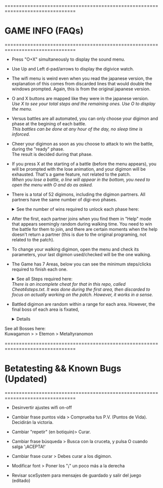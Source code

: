 ===============================================================================
#                                   GAME INFO (FAQs)
===============================================================================

- Press "O+X" simultaneously to display the sound menu.

- Use Up and Left d-pad/arrows to display the digivice watch.

- The wifi menu is weird even when you read the japanese version, the explanation of this comes from 
discarded lines that would double the windows prompted. Again, this is from the original japanese version. 

- O and X buttons are mapped like they were in the japanese version.  
*Use X to see your total steps and the remaining ones. Use O to display the menu.*

- Versus battles are all automated, you can only choose your digimon and phase at the begining of each battle.  
*This battles can be done at any hour of the day, no sleep time is inforced.*

- Cheer your digimon as soon as you choose to attack to win the battle, during the "ready" phase.  
The result is decided during that phase.

- If you press X at the starting of a battle (before the menu appears), you will be prompted with the lose 
animation, and your digimon will be exhausted. That's a game feature, not related to the patch.  
*When you lose a battle, a line will appear in the bottom, you need to open the menu with O and do as asked.*

- There is a total of 52 digimons, including the digimon partners. All partners have the same number of 
digi-evo phases.<details><summary>See the number of wins required to unlock each phase here:</summary>
10 > 15 > 20 </details> 

- After the first, each partner joins when you find them in "Help" mode that appears seemingly random during 
walking time. You need to win the battle for them to join, and there are certain moments when the help doesn't 
return a partner (this is due to the original programing, not related to the patch).

- To change your walking digimon, open the menu and check its parameters, your last digimon used/checked will be 
the one walking.

- The Game has 7 Areas, below you can see the minimum steps/clicks required to finish each one.<details><summary>
See all Steps required here:</summary>10 000 > 12 000 > 14 000 > 16 000 > 18 000</details> 
*There is an incomplete cheat for that in this repo, called Cheat4steps.txt. It was done during the first area, then 
 discarded to focus on actually working on the patch. However, it works in a sense.* 

- Battled digimon are random within a range for each area. However, the final boss of each area is fixated, <details>
 <summary>See all Bosses here:</summary>
 Kuwagamon >  > Etemon > Metaltyranomon</details> 


===============================================================================
#                    Betatesting && Known Bugs (Updated)
===============================================================================

- Desinvertir ajustes wifi on-off

- Cambiar frase puntos vida > Comprueba tus P.V.  (Puntos de Vida). Decidirán la victoria.

- Cambiar "repetir" (en botiquin)> Curar.

- Cambiar frase búsqueda > Busca con la cruceta, y pulsa O cuando salga '¡ACEPTA!'

- Cambiar frase curar > Debes curar a los digimon.


- Modificar font > Poner los "¡" un poco más a la derecha

- Revisar sceSystem para mensajes de guardado y salir del juego (editado)
